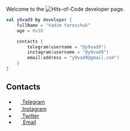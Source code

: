 Welcome to the ![Hits-of-Code](https://img.shields.io/badge/kotlin-%230095D5.svg?style=flat-square&logo=kotlin&logoColor=white) developer page.

```kotlin
val y9vad9 by developer {
    fullName = "Vadim Yaroschuk"
    age = 0x10

    contacts {
        telegram(username = "@y9vad9")
        instagram(username = "@y9vad9")
        email(address = "y9vad9@gmail.com")
    }
}
```

## Contacts
 - <a href="https://t.me/y9vad9"><img src="https://upload.wikimedia.org/wikipedia/commons/thumb/8/82/Telegram_logo.svg/768px-Telegram_logo.svg.png" width=16 height=16 />  Telegram</a>
 - <a href="https://www.instagram.com/y9vad9/"><img src="https://upload.wikimedia.org/wikipedia/commons/thumb/5/58/Instagram-Icon.png/1200px-Instagram-Icon.png" width=16 height=16 />  Instagram</a>
 - <a href="https://twitter.com/y9vad9/"><img src="https://www.freepnglogos.com/uploads/twitter-logo-png/twitter-logo-vector-png-clipart-1.png" width=16 height=16 />  Twitter</a>
 - <a href="mailto:y9vad9@gmail.com"><img src="https://upload.wikimedia.org/wikipedia/commons/thumb/7/7e/Gmail_icon_%282020%29.svg/768px-Gmail_icon_%282020%29.svg.png" width=18 height=14 />  Email</a>
